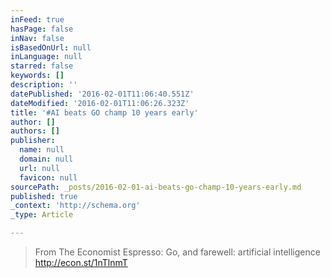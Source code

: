 ```yaml
---
inFeed: true
hasPage: false
inNav: false
isBasedOnUrl: null
inLanguage: null
starred: false
keywords: []
description: ''
datePublished: '2016-02-01T11:06:40.551Z'
dateModified: '2016-02-01T11:06:26.323Z'
title: '#AI beats GO champ 10 years early'
author: []
authors: []
publisher:
  name: null
  domain: null
  url: null
  favicon: null
sourcePath: _posts/2016-02-01-ai-beats-go-champ-10-years-early.md
published: true
_context: 'http://schema.org'
_type: Article

---
```

> From The Economist Espresso: Go, and farewell: artificial intelligence
> http://econ.st/1nTlnmT